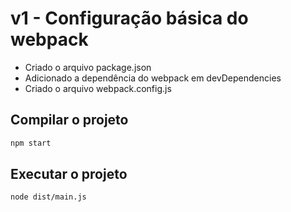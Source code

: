 # v1 - Configuração básica do webpack


- Criado o arquivo package.json
- Adicionado a dependência do webpack em devDependencies
- Criado o arquivo webpack.config.js



## Compilar o projeto

```sh
npm start
```

## Executar o projeto
```sh
node dist/main.js
```